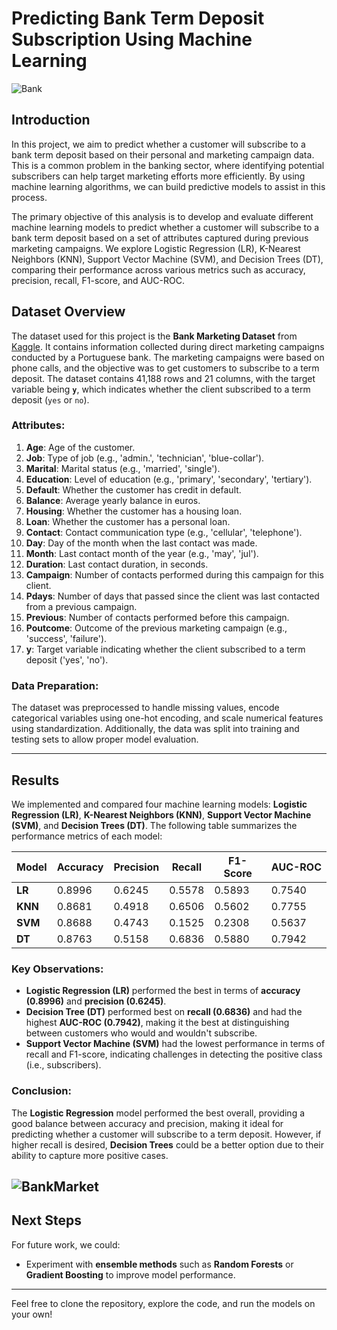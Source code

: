# **Predicting Bank Term Deposit Subscription Using Machine Learning**

![Bank](https://miro.medium.com/v2/resize:fit:640/format:webp/0*MGHujWl6U9Y_h1oV.png)

## **Introduction**

In this project, we aim to predict whether a customer will subscribe to a bank term deposit based on their personal and marketing campaign data. This is a common problem in the banking sector, where identifying potential subscribers can help target marketing efforts more efficiently. By using machine learning algorithms, we can build predictive models to assist in this process.

The primary objective of this analysis is to develop and evaluate different machine learning models to predict whether a customer will subscribe to a bank term deposit based on a set of attributes captured during previous marketing campaigns. We explore Logistic Regression (LR), K-Nearest Neighbors (KNN), Support Vector Machine (SVM), and Decision Trees (DT), comparing their performance across various metrics such as accuracy, precision, recall, F1-score, and AUC-ROC.

## **Dataset Overview**

The dataset used for this project is the **Bank Marketing Dataset** from [Kaggle](https://www.kaggle.com/datasets/henriqueyamahata/bank-marketing/data). It contains information collected during direct marketing campaigns conducted by a Portuguese bank. The marketing campaigns were based on phone calls, and the objective was to get customers to subscribe to a term deposit. The dataset contains 41,188 rows and 21 columns, with the target variable being **`y`**, which indicates whether the client subscribed to a term deposit (`yes` or `no`).

### **Attributes:**
1. **Age**: Age of the customer.
2. **Job**: Type of job (e.g., 'admin.', 'technician', 'blue-collar').
3. **Marital**: Marital status (e.g., 'married', 'single').
4. **Education**: Level of education (e.g., 'primary', 'secondary', 'tertiary').
5. **Default**: Whether the customer has credit in default.
6. **Balance**: Average yearly balance in euros.
7. **Housing**: Whether the customer has a housing loan.
8. **Loan**: Whether the customer has a personal loan.
9. **Contact**: Contact communication type (e.g., 'cellular', 'telephone').
10. **Day**: Day of the month when the last contact was made.
11. **Month**: Last contact month of the year (e.g., 'may', 'jul').
12. **Duration**: Last contact duration, in seconds.
13. **Campaign**: Number of contacts performed during this campaign for this client.
14. **Pdays**: Number of days that passed since the client was last contacted from a previous campaign.
15. **Previous**: Number of contacts performed before this campaign.
16. **Poutcome**: Outcome of the previous marketing campaign (e.g., 'success', 'failure').
17. **y**: Target variable indicating whether the client subscribed to a term deposit ('yes', 'no').

### **Data Preparation:**
The dataset was preprocessed to handle missing values, encode categorical variables using one-hot encoding, and scale numerical features using standardization. Additionally, the data was split into training and testing sets to allow proper model evaluation.

---

## **Results**

We implemented and compared four machine learning models: **Logistic Regression (LR)**, **K-Nearest Neighbors (KNN)**, **Support Vector Machine (SVM)**, and **Decision Trees (DT)**. The following table summarizes the performance metrics of each model:

| Model | Accuracy | Precision | Recall  | F1-Score | AUC-ROC |
|-------|----------|-----------|---------|----------|---------|
| **LR**   | 0.8996   | 0.6245    | 0.5578  | 0.5893   | 0.7540  |
| **KNN**  | 0.8681   | 0.4918    | 0.6506  | 0.5602   | 0.7755  |
| **SVM**  | 0.8688   | 0.4743    | 0.1525  | 0.2308   | 0.5637  |
| **DT**   | 0.8763   | 0.5158    | 0.6836  | 0.5880   | 0.7942  |

### **Key Observations**:
- **Logistic Regression (LR)** performed the best in terms of **accuracy (0.8996)** and **precision (0.6245)**.
- **Decision Tree (DT)** performed best on **recall (0.6836)** and had the highest **AUC-ROC (0.7942)**, making it the best at distinguishing between customers who would and wouldn't subscribe.
- **Support Vector Machine (SVM)** had the lowest performance in terms of recall and F1-score, indicating challenges in detecting the positive class (i.e., subscribers).

### **Conclusion:**
The **Logistic Regression** model performed the best overall, providing a good balance between accuracy and precision, making it ideal for predicting whether a customer will subscribe to a term deposit. However, if higher recall is desired, **Decision Trees** could be a better option due to their ability to capture more positive cases.

![BankMarket](https://media.assettype.com/analyticsinsight%2Fimport%2Fwp-content%2Fuploads%2F2024%2F03%2FPredicting-Bank-Deposit-Subscriptions-with-ML-and-Analytics.jpg?w=768&auto=format%2Ccompress&fit=max)
---

## **Next Steps**
For future work, we could:
- Experiment with **ensemble methods** such as **Random Forests** or **Gradient Boosting** to improve model performance.


---

Feel free to clone the repository, explore the code, and run the models on your own!

